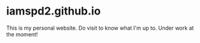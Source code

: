 # iamspd2.github.io
This is my personal website. Do visit to know what I'm up to. Under work at the moment!
